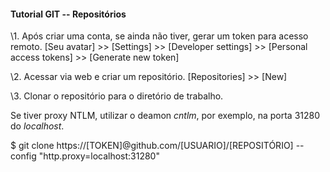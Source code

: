 #### Tutorial GIT -- Repositórios

\1. Após criar uma conta, se ainda não tiver, gerar um token para acesso remoto.
\[Seu avatar\] >> \[Settings\] >> \[Developer settings\] >> 
\[Personal access tokens\] >> \[Generate new token\]

\2. Acessar via web e criar um repositório.
\[Repositories\] >> \[New\]

\3. Clonar o repositório para o diretório de trabalho.

Se tiver proxy NTLM, utilizar o deamon _cntlm_, por exemplo, na porta 31280 do _localhost_.

$ git clone https://\[TOKEN\]@github.com/\[USUARIO\]/\[REPOSITÓRIO\] --config "http.proxy=localhost:31280"


